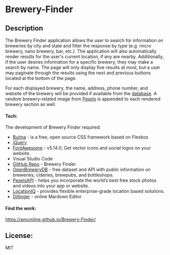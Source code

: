 # Brewery-Finder

## Description

The Brewery Finder application allows the user to search for information on breweries by city and state and filter the response by type (e.g. micro brewery, nano brewery, bar, etc.). The application will also automatically render results for the user's current location, if any are nearby. Additionally, if the user desires information for a specific brewery, they may make a search by name. The page will only display five results at most, but a user may paginate through the results using the next and previous buttons located at the bottom of the page.

For each displayed brewery, the name, address, phone number, and website of the brewery will be provided if available from the [database](https://www.openbrewerydb.org/). A random brewery-related image from [Pexels](https://www.pexels.com/api/) is appended to each rendered brewery section as well.

#### Tech:

The development of Brewery Finder required:

* [Bulma] - is a free, open source CSS framework based on Flexbox
* [jQuery]
* [FontAwesome] - v5.14.0; Get vector icons and social logos on your website.
* Visual Studio Code
* [GitHub Repo] - Brewery Finder
* [OpenBreweryDB] -  free dataset and API with public information on breweries, cideries, brewpubs, and bottleshops.
* [PexelsAPI] - helps you incorporate the world’s best free stock photos and videos into your app or website.
* [LocationIQ] - provides flexible enterprise-grade location based solutions.
* [Dillinger] - online Mardown Editor

#### Find the work: 

https://amcmilne.github.io/Brewery-Finder/


License:
----

MIT




 
   [jQuery]: <http://jquery.com>
   [Bulma]: https://bulma.io/
   [FontAwesome]:https://fontawesome.com/
   [GitHub Repo]: https://amcmilne.github.io/Brewery-Finder/
   [OpenBreweryDB]: https://www.openbrewerydb.org/
   [PexelsApi]: https://www.pexels.com/api/
   [LocationIQ]: https://locationiq.com/
   [Dillinger]: https://dillinger.io/
